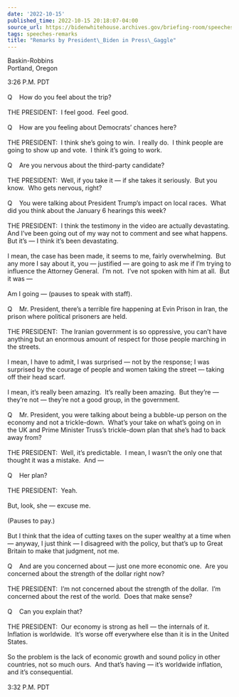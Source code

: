 ```yaml
---
date: '2022-10-15'
published_time: 2022-10-15 20:18:07-04:00
source_url: https://bidenwhitehouse.archives.gov/briefing-room/speeches-remarks/2022/10/15/remarks-by-president-biden-in-press-gaggle-7/
tags: speeches-remarks
title: "Remarks by President\_Biden in Press\_Gaggle"
---
```

 
Baskin-Robbins  
Portland, Oregon

3:26 P.M. PDT  
   
Q    How do you feel about the trip?  
   
THE PRESIDENT:  I feel good.  Feel good.  
   
Q    How are you feeling about Democrats’ chances here?  
   
THE PRESIDENT:  I think she’s going to win.  I really do.  I think
people are going to show up and vote.  I think it’s going to work.  
   
Q    Are you nervous about the third-party candidate?  
   
THE PRESIDENT:  Well, if you take it — if she takes it seriously.  But
you know.  Who gets nervous, right?  
   
Q    You were talking about President Trump’s impact on local races. 
What did you think about the January 6 hearings this week?  
   
THE PRESIDENT:  I think the testimony in the video are actually
devastating.  And I’ve been going out of my way not to comment and see
what happens.  But it’s — I think it’s been devastating.  
   
I mean, the case has been made, it seems to me, fairly overwhelming. 
But any more I say about it, you — justified — are going to ask me if
I’m trying to influence the Attorney General.  I’m not.  I’ve not spoken
with him at all.  But it was —  
   
Am I going — (pauses to speak with staff).  
   
Q    Mr. President, there’s a terrible fire happening at Evin Prison in
Iran, the prison where political prisoners are held.  
   
THE PRESIDENT:  The Iranian government is so oppressive, you can’t have
anything but an enormous amount of respect for those people marching in
the streets.  
   
I mean, I have to admit, I was surprised — not by the response; I was
surprised by the courage of people and women taking the street — taking
off their head scarf.  
   
I mean, it’s really been amazing.  It’s really been amazing.  But
they’re — they’re not — they’re not a good group, in the government.  
   
Q    Mr. President, you were talking about being a bubble-up person on
the economy and not a trickle-down.  What’s your take on what’s going on
in the UK and Prime Minister Truss’s trickle-down plan that she’s had to
back away from?  
   
THE PRESIDENT:  Well, it’s predictable.  I mean, I wasn’t the only one
that thought it was a mistake.  And —  
   
Q    Her plan?  
   
THE PRESIDENT:  Yeah.   
   
But, look, she — excuse me.  
   
(Pauses to pay.)  
   
But I think that the idea of cutting taxes on the super wealthy at a
time when — anyway, I just think — I disagreed with the policy, but
that’s up to Great Britain to make that judgment, not me.  
   
Q    And are you concerned about — just one more economic one.  Are you
concerned about the strength of the dollar right now?  
   
THE PRESIDENT:  I’m not concerned about the strength of the dollar.  I’m
concerned about the rest of the world.  Does that make sense?  
   
Q    Can you explain that?  
   
THE PRESIDENT:  Our economy is strong as hell — the internals of it. 
Inflation is worldwide.  It’s worse off everywhere else than it is in
the United States.   
   
So the problem is the lack of economic growth and sound policy in other
countries, not so much ours.  And that’s having — it’s worldwide
inflation, and it’s consequential.   
   
3:32 P.M. PDT
